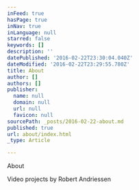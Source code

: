 ```yaml
---
inFeed: true
hasPage: true
inNav: true
inLanguage: null
starred: false
keywords: []
description: ''
datePublished: '2016-02-22T23:30:04.040Z'
dateModified: '2016-02-22T23:29:55.780Z'
title: About
author: []
authors: []
publisher:
  name: null
  domain: null
  url: null
  favicon: null
sourcePath: _posts/2016-02-22-about.md
published: true
url: about/index.html
_type: Article

---
```

About

Video projects by Robert Andriessen